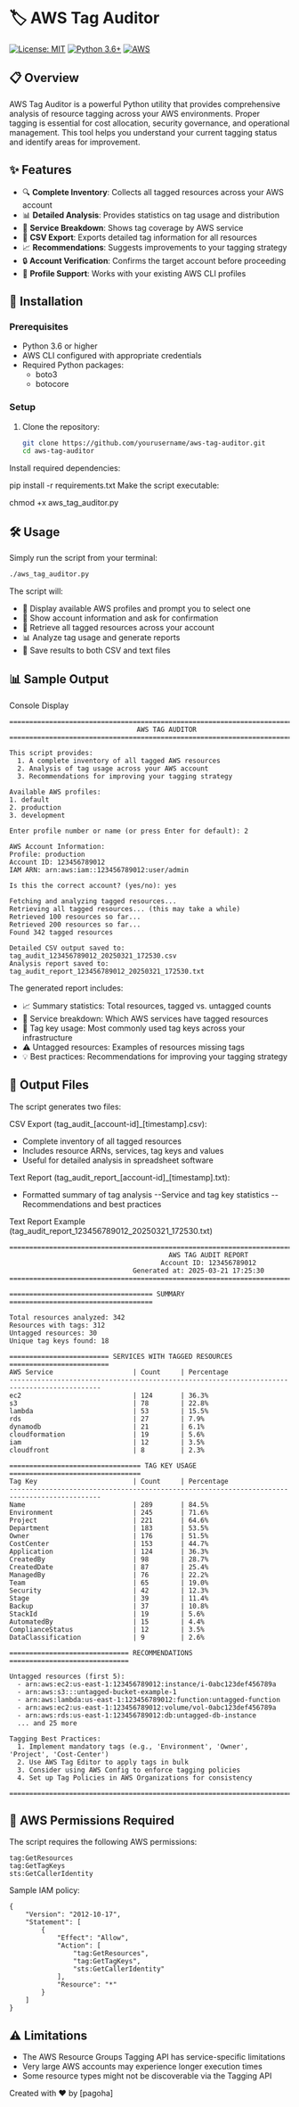 # 🏷️ AWS Tag Auditor

[![License: MIT](https://img.shields.io/badge/License-MIT-yellow.svg)](https://opensource.org/licenses/MIT)
[![Python 3.6+](https://img.shields.io/badge/python-3.6+-blue.svg)](https://www.python.org/downloads/)
[![AWS](https://img.shields.io/badge/AWS-%23FF9900.svg?style=flat&logo=amazon-aws&logoColor=white)](https://aws.amazon.com/)

## 📋 Overview

AWS Tag Auditor is a powerful Python utility that provides comprehensive analysis of resource tagging across your AWS environments. Proper tagging is essential for cost allocation, security governance, and operational management. This tool helps you understand your current tagging status and identify areas for improvement.

## ✨ Features

- 🔍 **Complete Inventory**: Collects all tagged resources across your AWS account
- 📊 **Detailed Analysis**: Provides statistics on tag usage and distribution
- 📂 **Service Breakdown**: Shows tag coverage by AWS service
- 📝 **CSV Export**: Exports detailed tag information for all resources
- 📈 **Recommendations**: Suggests improvements to your tagging strategy
- 🔒 **Account Verification**: Confirms the target account before proceeding
- 🧩 **Profile Support**: Works with your existing AWS CLI profiles

## 🚀 Installation

### Prerequisites

- Python 3.6 or higher
- AWS CLI configured with appropriate credentials
- Required Python packages:
  - boto3
  - botocore

### Setup

1. Clone the repository:
   ```bash
   git clone https://github.com/yourusername/aws-tag-auditor.git
   cd aws-tag-auditor
Install required dependencies:


pip install -r requirements.txt
Make the script executable:


chmod +x aws_tag_auditor.py

## 🛠️ Usage

Simply run the script from your terminal:

```bash
./aws_tag_auditor.py
```
The script will:

- 📝 Display available AWS profiles and prompt you to select one
- 🔐 Show account information and ask for confirmation
- 🔄 Retrieve all tagged resources across your account
- 📊 Analyze tag usage and generate reports
- 💾 Save results to both CSV and text files

## 📊 Sample Output

Console Display
```
================================================================================
                                AWS TAG AUDITOR
================================================================================

This script provides:
  1. A complete inventory of all tagged AWS resources
  2. Analysis of tag usage across your AWS account
  3. Recommendations for improving your tagging strategy

Available AWS profiles:
1. default
2. production
3. development

Enter profile number or name (or press Enter for default): 2

AWS Account Information:
Profile: production
Account ID: 123456789012
IAM ARN: arn:aws:iam::123456789012:user/admin

Is this the correct account? (yes/no): yes

Fetching and analyzing tagged resources...
Retrieving all tagged resources... (this may take a while)
Retrieved 100 resources so far...
Retrieved 200 resources so far...
Found 342 tagged resources

Detailed CSV output saved to: tag_audit_123456789012_20250321_172530.csv
Analysis report saved to: tag_audit_report_123456789012_20250321_172530.txt
```
The generated report includes:
- 📈 Summary statistics: Total resources, tagged vs. untagged counts
- 🏢 Service breakdown: Which AWS services have tagged resources
- 🔑 Tag key usage: Most commonly used tag keys across your infrastructure
- ⚠️ Untagged resources: Examples of resources missing tags
- 💡 Best practices: Recommendations for improving your tagging strategy

## 📑 Output Files
The script generates two files:

CSV Export (tag_audit_[account-id]_[timestamp].csv):
- Complete inventory of all tagged resources
- Includes resource ARNs, services, tag keys and values
- Useful for detailed analysis in spreadsheet software

Text Report (tag_audit_report_[account-id]_[timestamp].txt):
- Formatted summary of tag analysis
--Service and tag key statistics
--Recommendations and best practices


Text Report Example (tag_audit_report_123456789012_20250321_172530.txt)
```
====================================================================================================
                                        AWS TAG AUDIT REPORT
                                      Account ID: 123456789012
                               Generated at: 2025-03-21 17:25:30
====================================================================================================

==================================== SUMMARY ====================================

Total resources analyzed: 342
Resources with tags: 312
Untagged resources: 30
Unique tag keys found: 18

========================= SERVICES WITH TAGGED RESOURCES =========================
AWS Service                    | Count     | Percentage
---------------------------------------------------------------------------------------------
ec2                            | 124       | 36.3%
s3                             | 78        | 22.8%
lambda                         | 53        | 15.5%
rds                            | 27        | 7.9%
dynamodb                       | 21        | 6.1%
cloudformation                 | 19        | 5.6%
iam                            | 12        | 3.5%
cloudfront                     | 8         | 2.3%

================================= TAG KEY USAGE =================================
Tag Key                        | Count     | Percentage
---------------------------------------------------------------------------------------------
Name                           | 289       | 84.5%
Environment                    | 245       | 71.6%
Project                        | 221       | 64.6%
Department                     | 183       | 53.5%
Owner                          | 176       | 51.5%
CostCenter                     | 153       | 44.7%
Application                    | 124       | 36.3%
CreatedBy                      | 98        | 28.7%
CreatedDate                    | 87        | 25.4%
ManagedBy                      | 76        | 22.2%
Team                           | 65        | 19.0%
Security                       | 42        | 12.3%
Stage                          | 39        | 11.4%
Backup                         | 37        | 10.8%
StackId                        | 19        | 5.6%
AutomatedBy                    | 15        | 4.4%
ComplianceStatus               | 12        | 3.5%
DataClassification             | 9         | 2.6%

============================== RECOMMENDATIONS ==============================

Untagged resources (first 5):
  - arn:aws:ec2:us-east-1:123456789012:instance/i-0abc123def456789a
  - arn:aws:s3:::untagged-bucket-example-1
  - arn:aws:lambda:us-east-1:123456789012:function:untagged-function
  - arn:aws:ec2:us-east-1:123456789012:volume/vol-0abc123def456789a
  - arn:aws:rds:us-east-1:123456789012:db:untagged-db-instance
  ... and 25 more

Tagging Best Practices:
  1. Implement mandatory tags (e.g., 'Environment', 'Owner', 'Project', 'Cost-Center')
  2. Use AWS Tag Editor to apply tags in bulk
  3. Consider using AWS Config to enforce tagging policies
  4. Set up Tag Policies in AWS Organizations for consistency

====================================================================================================
```

## 🔧 AWS Permissions Required
The script requires the following AWS permissions:
```
tag:GetResources
tag:GetTagKeys
sts:GetCallerIdentity
```
Sample IAM policy:
```
{
    "Version": "2012-10-17",
    "Statement": [
        {
            "Effect": "Allow",
            "Action": [
                "tag:GetResources",
                "tag:GetTagKeys",
                "sts:GetCallerIdentity"
            ],
            "Resource": "*"
        }
    ]
}
```

## ⚠️ Limitations
- The AWS Resource Groups Tagging API has service-specific limitations
- Very large AWS accounts may experience longer execution times
- Some resource types might not be discoverable via the Tagging API



Created with ❤️ by [pagoha]
